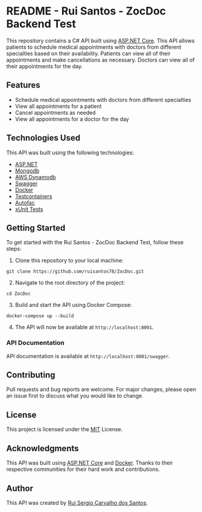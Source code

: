 # README - Rui Santos - ZocDoc Backend Test

This repository contains a C# API built using [ASP.NET Core](https://dotnet.microsoft.com/apps/aspnet). 
This API allows patients to schedule medical appointments with doctors from different specialties based on their availability. Patients can view all of their appointments and make cancellations as necessary. Doctors can view all of their appointments for the day.

## Features
- Schedule medical appointments with doctors from different specialties
- View all appointments for a patient
- Cancel appointments as needed
- View all appointments for a doctor for the day

## Technologies Used
This API was built using the following technologies:

- [ASP.NET](https://dotnet.microsoft.com/apps/aspnet)
- [Mongodb](https://www.mongodb.com/)
- [AWS Dynamodb](https://aws.amazon.com/en/pm/dynamodb/)
- [Swagger](https://swagger.io/)
- [Docker](https://www.docker.com/)
- [Testcontainers](https://dotnet.testcontainers.org/)
- [Autofac](https://autofac.org/)
- [xUnit Tests](https://xunit.net/)

## Getting Started
To get started with the Rui Santos - ZocDoc Backend Test, follow these steps:

1. Clone this repository to your local machine:
```
git clone https://github.com/ruisantos78/ZocDoc.git
```

2. Navigate to the root directory of the project:
```
cd ZocDoc
```

3. Build and start the API using Docker Compose:
```
docker-compose up --build
```

4. The API will now be available at `http://localhost:8001`.

### API Documentation

API documentation is available at `http://localhost:8001/swagger`.

## Contributing

Pull requests and bug reports are welcome. For major changes, please open an issue first to discuss what you would like to change.

## License

This project is licensed under the [MIT](https://opensource.org/licenses/MIT) License.

## Acknowledgments

This API was built using [ASP.NET Core](https://dotnet.microsoft.com/apps/aspnet) and [Docker](https://www.docker.com/). Thanks to their respective communities for their hard work and contributions.

## Author

This API was created by [Rui Sergio Carvalho dos Santos](https://github.com/ruisantos78).
